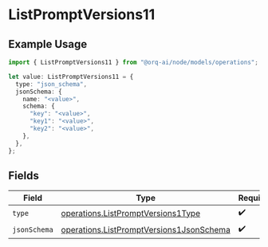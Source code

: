 # ListPromptVersions11

## Example Usage

```typescript
import { ListPromptVersions11 } from "@orq-ai/node/models/operations";

let value: ListPromptVersions11 = {
  type: "json_schema",
  jsonSchema: {
    name: "<value>",
    schema: {
      "key": "<value>",
      "key1": "<value>",
      "key2": "<value>",
    },
  },
};
```

## Fields

| Field                                                                                                | Type                                                                                                 | Required                                                                                             | Description                                                                                          |
| ---------------------------------------------------------------------------------------------------- | ---------------------------------------------------------------------------------------------------- | ---------------------------------------------------------------------------------------------------- | ---------------------------------------------------------------------------------------------------- |
| `type`                                                                                               | [operations.ListPromptVersions1Type](../../models/operations/listpromptversions1type.md)             | :heavy_check_mark:                                                                                   | N/A                                                                                                  |
| `jsonSchema`                                                                                         | [operations.ListPromptVersions1JsonSchema](../../models/operations/listpromptversions1jsonschema.md) | :heavy_check_mark:                                                                                   | N/A                                                                                                  |